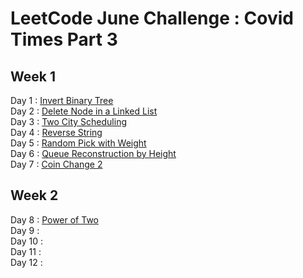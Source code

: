 # LeetCode June Challenge : Covid Times Part 3

## Week 1
Day 1 : [Invert Binary Tree](https://leetcode.com/explore/challenge/card/june-leetcoding-challenge/539/week-1-june-1st-june-7th/3347/) <br>
Day 2 : [Delete Node in a Linked List](https://leetcode.com/explore/challenge/card/june-leetcoding-challenge/539/week-1-june-1st-june-7th/3348/)<br>
Day 3 : [Two City Scheduling](https://leetcode.com/explore/challenge/card/june-leetcoding-challenge/539/week-1-june-1st-june-7th/3349/)<br>
Day 4 : [Reverse String](https://leetcode.com/explore/challenge/card/june-leetcoding-challenge/539/week-1-june-1st-june-7th/3350/)<br>
Day 5 : [Random Pick with Weight](https://leetcode.com/explore/challenge/card/june-leetcoding-challenge/539/week-1-june-1st-june-7th/3351/)<br>
Day 6 : [Queue Reconstruction by Height](https://leetcode.com/explore/challenge/card/june-leetcoding-challenge/539/week-1-june-1st-june-7th/3352/)<br>
Day 7 : [Coin Change 2](https://leetcode.com/explore/challenge/card/june-leetcoding-challenge/539/week-1-june-1st-june-7th/3353/)<br>

## Week 2
Day 8 : [Power of Two](https://leetcode.com/explore/challenge/card/june-leetcoding-challenge/540/week-2-june-8th-june-14th/3354/)<br>
Day 9 : []()<br>
Day 10 : []()<br>
Day 11 : []()<br>
Day 12 : []()<br>